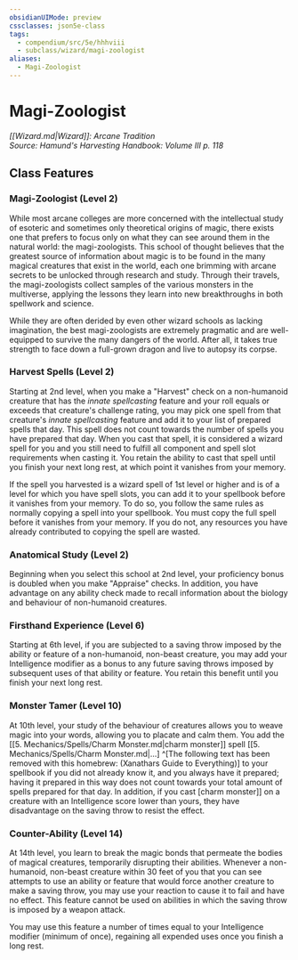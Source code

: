 ```yaml
---
obsidianUIMode: preview
cssclasses: json5e-class
tags:
  - compendium/src/5e/hhhviii
  - subclass/wizard/magi-zoologist
aliases:
  - Magi-Zoologist
---
```

# Magi-Zoologist
*[[Wizard.md\|Wizard]]: Arcane Tradition*  
*Source: Hamund's Harvesting Handbook: Volume III p. 118*  


## Class Features

### Magi-Zoologist (Level 2)

While most arcane colleges are more concerned with the intellectual study of esoteric and sometimes only theoretical origins of magic, there exists one that prefers to focus only on what they can see around them in the natural world: the magi-zoologists. This school of thought believes that the greatest source of information about magic is to be found in the many magical creatures that exist in the world, each one brimming with arcane secrets to be unlocked through research and study. Through their travels, the magi-zoologists collect samples of the various monsters in the multiverse, applying the lessons they learn into new breakthroughs in both spellwork and science.

While they are often derided by even other wizard schools as lacking imagination, the best magi-zoologists are extremely pragmatic and are well-equipped to survive the many dangers of the world. After all, it takes true strength to face down a full-grown dragon and live to autopsy its corpse.

### Harvest Spells (Level 2)

Starting at 2nd level, when you make a "Harvest" check on a non-humanoid creature that has the *innate spellcasting* feature and your roll equals or exceeds that creature's challenge rating, you may pick one spell from that creature's *innate spellcasting* feature and add it to your list of prepared spells that day. This spell does not count towards the number of spells you have prepared that day. When you cast that spell, it is considered a wizard spell for you and you still need to fulfill all component and spell slot requirements when casting it. You retain the ability to cast that spell until you finish your next long rest, at which point it vanishes from your memory.

If the spell you harvested is a wizard spell of 1st level or higher and is of a level for which you have spell slots, you can add it to your spellbook before it vanishes from your memory. To do so, you follow the same rules as normally copying a spell into your spellbook. You must copy the full spell before it vanishes from your memory. If you do not, any resources you have already contributed to copying the spell are wasted.

### Anatomical Study (Level 2)

Beginning when you select this school at 2nd level, your proficiency bonus is doubled when you make "Appraise" checks. In addition, you have advantage on any ability check made to recall information about the biology and behaviour of non-humanoid creatures.

### Firsthand Experience (Level 6)

Starting at 6th level, if you are subjected to a saving throw imposed by the ability or feature of a non-humanoid, non-beast creature, you may add your Intelligence modifier as a bonus to any future saving throws imposed by subsequent uses of that ability or feature. You retain this benefit until you finish your next long rest.

### Monster Tamer (Level 10)

At 10th level, your study of the behaviour of creatures allows you to weave magic into your words, allowing you to placate and calm them. You add the [[5. Mechanics/Spells/Charm Monster.md\|charm monster]] spell [[5. Mechanics/Spells/Charm Monster.md\|...] ^[The following text has been removed with this homebrew: (Xanathars Guide to Everything)] to your spellbook if you did not already know it, and you always have it prepared; having it prepared in this way does not count towards your total amount of spells prepared for that day. In addition, if you cast [charm monster]] on a creature with an Intelligence score lower than yours, they have disadvantage on the saving throw to resist the effect.

### Counter-Ability (Level 14)

At 14th level, you learn to break the magic bonds that permeate the bodies of magical creatures, temporarily disrupting their abilities. Whenever a non-humanoid, non-beast creature within 30 feet of you that you can see attempts to use an ability or feature that would force another creature to make a saving throw, you may use your reaction to cause it to fail and have no effect. This feature cannot be used on abilities in which the saving throw is imposed by a weapon attack.

You may use this feature a number of times equal to your Intelligence modifier (minimum of once), regaining all expended uses once you finish a long rest.
